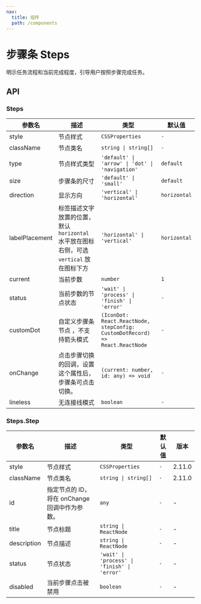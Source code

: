 ```yaml
---
nav:
  title: 组件
  path: /components
---
```


# 步骤条 Steps

明示任务流程和当前完成程度，引导用户按照步骤完成任务。

## API

### Steps

|参数名|描述|类型|默认值|
|---|---|---|---|
|style|节点样式|`CSSProperties`|`-`|
|className|节点类名|`string \| string[]`|`-`|
|type|节点样式类型|`'default' \| 'arrow' \| 'dot' \| 'navigation'`|`default`|
|size|步骤条的尺寸|`'default' \| 'small'`|`default`|
|direction|显示方向|`'vertical' \| 'horizontal'`|`horizontal`|
|labelPlacement|标签描述文字放置的位置，默认 `horizontal` 水平放在图标右侧，可选 `vertical` 放在图标下方|`'horizontal' \| 'vertical'`|`horizontal`|
|current|当前步数|`number`|`1`|
|status|当前步数的节点状态|`'wait' \| 'process' \| 'finish' \| 'error'`|`-`|
|customDot|自定义步骤条节点 ，不支持箭头模式|`(IconDot: React.ReactNode, stepConfig: CustomDotRecord) => React.ReactNode`|`-`|
|onChange|点击步骤切换的回调，设置这个属性后，步骤条可点击切换。|`(current: number, id: any) => void`|`-`|
|lineless|无连接线模式|`boolean`|`-`|

### Steps.Step

|参数名|描述|类型|默认值|版本|
|---|---|---|---|---|
|style|节点样式|`CSSProperties`|`-`|2.11.0|
|className|节点类名|`string \| string[]`|`-`|2.11.0|
|id|指定节点的 ID，将在 onChange 回调中作为参数。|`any`|`-`|-|
|title|节点标题|`string \| ReactNode`|`-`|-|
|description|节点描述|`string \| ReactNode`|`-`|-|
|status|节点状态|`'wait' \| 'process' \| 'finish' \| 'error'`|`-`|-|
|disabled|当前步骤点击被禁用|`boolean`|`-`|-|
